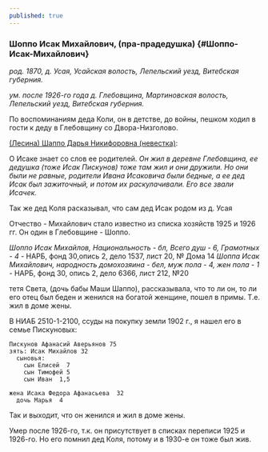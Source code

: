 ```yaml
---
published: true
---
```


### Шоппо Исак Михайлович, (пра-прадедушка) {#Шоппо-Исак-Михайлович}

_род. 1870, д. Усая, Усайская волость, Лепельский уезд, Витебская губерния._

_ум. после 1926-го года д. Глебовщина, Мартиновская волость, Лепельский уезд, Витебская губерния._

По воспоминаниям деда Коли, он в детстве, до войны, пешком ходил в гости к деду в Глебовщину со Двора-Низголово.

[(Лесина) Шаппо Дарья Никифоровна (невестка)](#Лесина-Дарья-Никифоровна):

О Исаке знает со слов ее родителей.
_Он жил в деревне Глебовщина, ее дедушка (тоже Исак Пискунов) тоже там жил и они дружили. 
Но они были не равные, родители Ивана Исаковича были бедные, а ее дед Исак был зажиточный, и потом их раскулачивали.
Его все звали Исачек._

Так же дед Коля расказывал, что сам дед Исак родом из д. Усая

Отчество - Михайлович стало известно из списка хозяйств 1925 и 1926 гг. Он один в Глебовщине - Шоппо.

_Шоппо Исак Михайлов, Национальность     - бл, Всего душ - 6, Грамотных - 4_ - НАРБ, фонд 30,опись 2, дело 1537, лист 20, № Дома 14 
_Шоппа Исак Михайлович, народность домохозяина - бел, муж пола - 4, жен пола - 1_ - НАРБ, фонд 30, опись 2, дело 6366, лист 212, №20 

тетя Света, (дочь бабы Маши Шаппо), рассказывала, что то ли он, то ли его отец был беден и женился на богатой женщине, пошел в примы. 
Т.е. жил в доме жены.

В НИАБ 2510-1-2100, ссуды на покупку земли 1902 г., я нашел его в семье Пискуновых:
```
Пискунов Афанасий Аверьянов 75
зять: Исак Михайлов 32
  сыновья:
    сын Елисей  7
    сын Тимофей 5
    сын Иван  1,5

жена Исака Федора Афанасьева  32
  дочь Марья  4
```
Так и выходит, что он женился и жил в доме жены.

Умер после 1926-го, т.к. он присутствует в списках переписи 1925 и 1926-го. Но его помнил дед Коля, потому и в 1930-е он тоже был жив.
